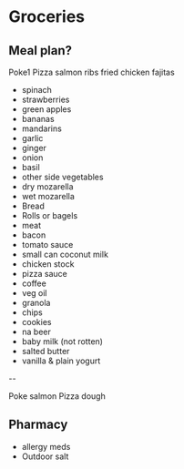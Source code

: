 
# Groceries

## Meal plan?

Poke1
Pizza
salmon
ribs
fried chicken
fajitas


- spinach
- strawberries
- green apples
- bananas
- mandarins
- garlic
- ginger
- onion
- basil
- other side vegetables
- dry mozarella
- wet mozarella
- Bread
- Rolls or bagels
- meat
- bacon
- tomato sauce
- small can coconut milk
- chicken stock
- pizza sauce
- coffee
- veg oil
- granola
- chips
- cookies
- na beer
- baby milk (not rotten)
- salted butter
- vanilla & plain yogurt

--

Poke salmon
Pizza dough

## Pharmacy

- allergy meds
- Outdoor salt
